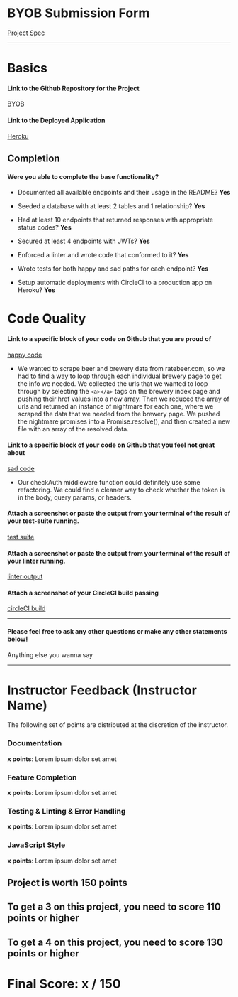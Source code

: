 # BYOB Submission Form

[Project Spec](http://frontend.turing.io/projects/build-your-own-backend.html)

------

# Basics

#### Link to the Github Repository for the Project
[BYOB](https://github.com/tylerjhevia/BYOB)

#### Link to the Deployed Application
[Heroku](https://byob-db-th.herokuapp.com/)


## Completion

#### Were you able to complete the base functionality?

* Documented all available endpoints and their usage in the README?
**Yes**

* Seeded a database with at least 2 tables and 1 relationship?
**Yes**

* Had at least 10 endpoints that returned responses with appropriate status codes?
**Yes**

* Secured at least 4 endpoints with JWTs?
**Yes**

* Enforced a linter and wrote code that conformed to it?
**Yes**

* Wrote tests for both happy and sad paths for each endpoint?
**Yes**

* Setup automatic deployments with CircleCI to a production app on Heroku?
**Yes**

# Code Quality

#### Link to a specific block of your code on Github that you are proud of
[happy code](https://github.com/tylerjhevia/BYOB/blob/master/beerScraper.js#L356-L398)

* We wanted to scrape beer and brewery data from ratebeer.com, so we had to find a way to loop through each individual brewery page to get the info we needed. We collected the urls that we wanted to loop through by selecting the `<a></a>` tags on the brewery index page and pushing their href values into a new array. Then we reduced the array of urls and returned an instance of nightmare for each one, where we scraped the data that we needed from the brewery page. We pushed the nightmare promises into a Promise.resolve(), and then created a new file with an array of the resolved data.

#### Link to a specific block of your code on Github that you feel not great about
[sad code](https://github.com/tylerjhevia/BYOB/blob/master/server.js#L25-L56)

* Our checkAuth middleware function could definitely use some refactoring. We could find a cleaner way to check whether the token is in the body, query params, or headers.

#### Attach a screenshot or paste the output from your terminal of the result of your test-suite running.

[test suite](https://imgur.com/a/l8Lm8)

#### Attach a screenshot or paste the output from your terminal of the result of your linter running.

[linter output](https://imgur.com/a/FolLq)

#### Attach a screenshot of your CircleCI build passing

[circleCI build](https://imgur.com/a/qVQnI)

-----

#### Please feel free to ask any other questions or make any other statements below!

Anything else you wanna say

-----


# Instructor Feedback (Instructor Name)

The following set of points are distributed at the discretion of the instructor.

### Documentation

**x points**: Lorem ipsum dolor set amet

### Feature Completion

**x points**: Lorem ipsum dolor set amet

### Testing & Linting & Error Handling

**x points**: Lorem ipsum dolor set amet

### JavaScript Style

**x points**: Lorem ipsum dolor set amet


## Project is worth 150 points

## To get a 3 on this project, you need to score 110 points or higher
## To get a 4 on this project, you need to score 130 points or higher

# Final Score: x / 150
